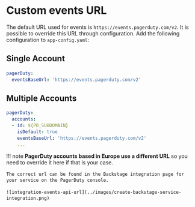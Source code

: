 # Custom events URL

The default URL used for events is `https://events.pagerduty.com/v2`. It is possible to override this URL through configuration. Add the following configuration to `app-config.yaml`:

## Single Account

```yaml
pagerDuty:
  eventsBaseUrl: 'https://events.pagerduty.com/v2'
```

## Multiple Accounts

```yaml
pagerDuty:
  accounts:
  - id: ${PD_SUBDOMAIN}
    isDefault: true
    eventsBaseUrl: 'https://events.pagerduty.com/v2'
    ...
```

!!! note
    **PagerDuty accounts based in Europe use a different URL** so you need to override it here if that is your case.

    The correct url can be found in the Backstage integration page for your service on the PagerDuty console.

    ![integration-events-api-url](../images/create-backstage-service-integration.png)